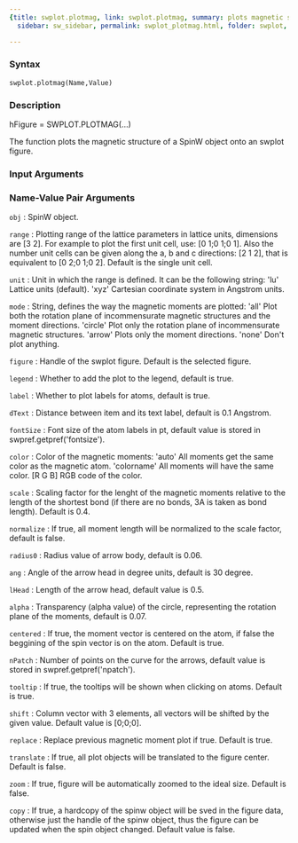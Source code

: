 ```yaml
---
{title: swplot.plotmag, link: swplot.plotmag, summary: plots magnetic structure, keywords: sample,
  sidebar: sw_sidebar, permalink: swplot_plotmag.html, folder: swplot, mathjax: 'true'}

---
```


### Syntax

`swplot.plotmag(Name,Value)`

### Description

hFigure = SWPLOT.PLOTMAG(...)
 
The function plots the magnetic structure of a SpinW object onto an
swplot figure.
 

### Input Arguments

### Name-Value Pair Arguments

`obj`
: SpinW object.

`range`
: Plotting range of the lattice parameters in lattice units,
  dimensions are [3 2]. For example to plot the first unit cell,
  use: [0 1;0 1;0 1]. Also the number unit cells can be given
  along the a, b and c directions: [2 1 2], that is equivalent to
  [0 2;0 1;0 2]. Default is the single unit cell.

`unit`
: Unit in which the range is defined. It can be the following
  string:
      'lu'        Lattice units (default).
      'xyz'       Cartesian coordinate system in Angstrom units.

`mode`
: String, defines the way the magnetic moments are plotted:
      'all'       Plot both the rotation plane of incommensurate
                  magnetic structures and the moment directions.
      'circle'    Plot only the rotation plane of incommensurate
                  magnetic structures.
      'arrow'     Plots only the moment directions.
      'none'      Don't plot anything.

`figure`
: Handle of the swplot figure. Default is the selected figure.

`legend`
: Whether to add the plot to the legend, default is true.

`label`
: Whether to plot labels for atoms, default is true.

`dText`
: Distance between item and its text label, default is 0.1
  Angstrom.

`fontSize`
: Font size of the atom labels in pt, default value is stored in
  swpref.getpref('fontsize').

`color`
: Color of the magnetic moments:
      'auto'      All moments get the same color as the magnetic
                  atom.
      'colorname' All moments will have the same color.
      [R G B]     RGB code of the color.

`scale`
: Scaling factor for the lenght of the magnetic moments relative
  to the length of the shortest bond (if there are no bonds, 3A 
  is taken as bond length). Default is 0.4.

`normalize`
: If true, all moment length will be normalized to the scale
  factor, default is false.

`radius0`
: Radius value of arrow body, default is 0.06.

`ang`
: Angle of the arrow head in degree units, default is 30 degree.

`lHead`
: Length of the arrow head, default value is 0.5.

`alpha`
: Transparency (alpha value) of the circle, representing the
  rotation plane of the moments, default is 0.07.

`centered`
: If true, the moment vector is centered on the atom, if false
  the beggining of the spin vector is on the atom. Default is
  true.

`nPatch`
: Number of points on the curve for the arrows, default
  value is stored in swpref.getpref('npatch').

`tooltip`
: If true, the tooltips will be shown when clicking on atoms.
  Default is true.

`shift`
: Column vector with 3 elements, all vectors will be
  shifted by the given value. Default value is [0;0;0].

`replace`
: Replace previous magnetic moment plot if true. Default is true.

`translate`
: If true, all plot objects will be translated to the figure
  center. Default is false.

`zoom`
: If true, figure will be automatically zoomed to the ideal size.
  Default is false.

`copy`
: If true, a hardcopy of the spinw object will be sved in the
  figure data, otherwise just the handle of the spinw object, 
  thus the figure can be updated when the spin object changed.
  Default value is false. 

